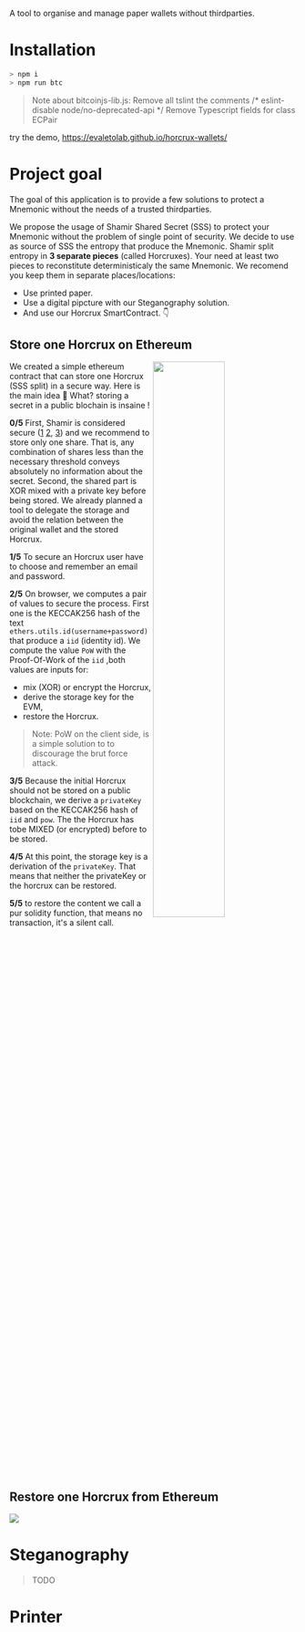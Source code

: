 A tool to organise and manage paper wallets without thirdparties.
# Installation

``` bash
> npm i
> npm run btc
```
> Note about bitcoinjs-lib.js:
> Remove all tslint the comments /* eslint-disable node/no-deprecated-api */
> Remove Typescript fields for class ECPair


try the demo, https://evaletolab.github.io/horcrux-wallets/

# Project goal

The goal of this application is to provide a few solutions to protect a Mnemonic without the needs of a trusted thirdparties.

We propose the usage of Shamir Shared Secret (SSS) to protect your Mnemonic without the problem of single point of security. We decide to use as source of SSS the entropy that produce the Mnemonic. Shamir split entropy in **3 separate pieces** (called Horcruxes). Your need at least two pieces to reconstitute deterministicaly the same Mnemonic. We recomend you keep them in separate places/locations:

* Use printed paper.
* Use a digital pipcture with our Steganography solution.
* And use our Horcrux SmartContract. 👇


## Store one Horcrux on Ethereum

<a href="https://mermaid-js.github.io/mermaid-live-editor/edit/#pako:eNqdV1lv4zYQ_iuEFgskhePqPvywQHNhFw2aognaBdb7QEkjm7UOL0UlcYP895I6Iok67JYGZJHzzT0cUq9KkIWgrJScYQbXBG8oTi6e9HWK-Pj203d0cfEJFTnQFCfw8x7n-XNGQ9SnbzMa0OIFrdB9CijfYgooi9DDFieEVtAGIuBf7_-oFodyBfnLl-sVevj8y9l5heLzcv33-79WyFJVNcnRJ7TPnvlTK6d93J6SJ-7Mr3Co1jnf6Ho7L8lCY7t0Xrsorwrk58qXZUCBL58tl8tz7nrOMoo3gHZc3qiCd7f5S7mQkBdoQlm9T0svSMp0y0ZPOC5gnVZMZdJGGV6RNCqGMui1JKFL2AzfuMXfW3o5LakUfhSEp7KlNSsV9W8IWMfxpMgZ8gFBsmeHCaYxhe1aCRFFVRGr51v1N-algN-w7eNXZaEkQBNMQl7Kr4JhrbAtJLBWVvw1hAgXMVsriw7pT0wJ9mPIBea11qj4ONhtaFakYcX6vCUMakZB5zlNMD1cZXFGK8SHm6ubq9vbDiaHIEtDCRXxEXYlMaCM9EHbPD5z1YWo6o8L5NlL3TEt1XNVw_t4PjTiku8YoBK_bnIBtuB3J_nfDRyVYL8LMJaW7pma5tim0xPQ2D7K7x43oHbgEV5YN0aaoRmqOmaojOTbXtW1EYskIN34Z95SNI1yaDyqk7OugTFJoavPKEdPX9-gPpVXYnq528wXSAsY1IZfxlWryZ7hqNeXA7JekzEfPe2Y0ux5Czic9SDKUnbLG3R8qBDrNfeKgl8EW2CIN1U-X6AnoCFO8QKJ3RJL7A_kn3qHafb-pRs-7EN8KW2lD-CKXweW8rNnJkwluXR1KhBBzHsO0JlINoiumEHA6v5wR9LdfNIJi2E66xBu4O40z3HAm17XqHLrWt7S1m3NdnXdNBaITx3Htgzb0HRX7Cdn6amaZ6uOaxq9_VSJm45kSZe2hh9zK2XMXb_uN5Qflp26JZsUx9MBqOiPs1ujKo3shVs720TfcaNN7n9HqhR7JBJxlu2PQNKMwcCyYWGVsL6jvEAtHEqY46kRNwmSpUOdtm2PIyW1pvj1etCPAtIAfisSvydRPvF4sxrK430Vn2mqLs4q_tAta4HUpen1ijJmD2O8RxTobaDM3mHAcL4b-m8ZZuQHMqzvvIs9NQwljIj5Hdls2YxpDe4EyDWmu5kUNrD7guUkhBOQVzEJduKC0j_3DM025ITD42mh6YD7AfKjwImiDnJDSff0iEWcpGYQZumIqFmkbKGECyhhQy-iyOVDhvWrEXrJzUJ8kBpZH1E2gZkUAD9AqRQiy9L5kEFyrxuggph_2gjU1BUnInH8eNiDOtUIG4A2dcQ1AL3tj4ZqHr9FNnxGy6fpLd_k5a_hMzt8jn26Pqvlu_gP6uzODfN0ZU7HSNed1CbY-IfGG_-QKPYh_8C4CQk_DpVVhOMcFgouWPZwSANlxWgBDaj-Xq5Rb_8C9tB1qw">
<img align="right" width="50%" src="https://mermaid.ink/img/pako:eNqdV1lv4zYQ_iuEFgskhePqPvywQHNhFw2aognaBdb7QEkjm7UOL0UlcYP895I6Iok67JYGZJHzzT0cUq9KkIWgrJScYQbXBG8oTi6e9HWK-Pj203d0cfEJFTnQFCfw8x7n-XNGQ9SnbzMa0OIFrdB9CijfYgooi9DDFieEVtAGIuBf7_-oFodyBfnLl-sVevj8y9l5heLzcv33-79WyFJVNcnRJ7TPnvlTK6d93J6SJ-7Mr3Co1jnf6Ho7L8lCY7t0Xrsorwrk58qXZUCBL58tl8tz7nrOMoo3gHZc3qiCd7f5S7mQkBdoQlm9T0svSMp0y0ZPOC5gnVZMZdJGGV6RNCqGMui1JKFL2AzfuMXfW3o5LakUfhSEp7KlNSsV9W8IWMfxpMgZ8gFBsmeHCaYxhe1aCRFFVRGr51v1N-algN-w7eNXZaEkQBNMQl7Kr4JhrbAtJLBWVvw1hAgXMVsriw7pT0wJ9mPIBea11qj4ONhtaFakYcX6vCUMakZB5zlNMD1cZXFGK8SHm6ubq9vbDiaHIEtDCRXxEXYlMaCM9EHbPD5z1YWo6o8L5NlL3TEt1XNVw_t4PjTiku8YoBK_bnIBtuB3J_nfDRyVYL8LMJaW7pma5tim0xPQ2D7K7x43oHbgEV5YN0aaoRmqOmaojOTbXtW1EYskIN34Z95SNI1yaDyqk7OugTFJoavPKEdPX9-gPpVXYnq528wXSAsY1IZfxlWryZ7hqNeXA7JekzEfPe2Y0ux5Czic9SDKUnbLG3R8qBDrNfeKgl8EW2CIN1U-X6AnoCFO8QKJ3RJL7A_kn3qHafb-pRs-7EN8KW2lD-CKXweW8rNnJkwluXR1KhBBzHsO0JlINoiumEHA6v5wR9LdfNIJi2E66xBu4O40z3HAm17XqHLrWt7S1m3NdnXdNBaITx3Htgzb0HRX7Cdn6amaZ6uOaxq9_VSJm45kSZe2hh9zK2XMXb_uN5Qflp26JZsUx9MBqOiPs1ujKo3shVs720TfcaNN7n9HqhR7JBJxlu2PQNKMwcCyYWGVsL6jvEAtHEqY46kRNwmSpUOdtm2PIyW1pvj1etCPAtIAfisSvydRPvF4sxrK430Vn2mqLs4q_tAta4HUpen1ijJmD2O8RxTobaDM3mHAcL4b-m8ZZuQHMqzvvIs9NQwljIj5Hdls2YxpDe4EyDWmu5kUNrD7guUkhBOQVzEJduKC0j_3DM025ITD42mh6YD7AfKjwImiDnJDSff0iEWcpGYQZumIqFmkbKGECyhhQy-iyOVDhvWrEXrJzUJ8kBpZH1E2gZkUAD9AqRQiy9L5kEFyrxuggph_2gjU1BUnInH8eNiDOtUIG4A2dcQ1AL3tj4ZqHr9FNnxGy6fpLd_k5a_hMzt8jn26Pqvlu_gP6uzODfN0ZU7HSNed1CbY-IfGG_-QKPYh_8C4CQk_DpVVhOMcFgouWPZwSANlxWgBDaj-Xq5Rb_8C9tB1qw" /></a>

We created a simple ethereum contract that can store one Horcrux (SSS split)  in a secure way. Here is the main idea 🧵
What? storing a secret in a public blochain is insaine !

**0/5** First, Shamir is considered secure ([1](https://github.com/WebOfTrustInfo/rwot8-barcelona/blob/master/draft-documents/shamir-secret-sharing-best-practices.md) [2](https://en.wikipedia.org/wiki/Shamir%27s_Secret_Sharing), [3](https://www.npmjs.com/package/secrets.js-34r7h)) and we recommend to store only one share. That is, any combination of shares less than the necessary threshold conveys absolutely no information about the secret. Second, the shared part is XOR mixed with a private key before being stored. We already planned a tool to delegate the storage and avoid the relation between the original wallet and the stored Horcrux.

**1/5** To secure an Horcrux user have to choose and remember an email and password. 

**2/5** On browser, we computes a pair of values to secure the process. First one is the KECCAK256 hash of the text `ethers.utils.id(username+password)` that produce a `iid` (identity id). We compute the value `PoW` with the Proof-Of-Work of the `iid` ,both values are inputs for:

* mix (XOR) or encrypt the Horcrux,
* derive the storage key for the EVM,
* restore the Horcrux.

> Note: PoW on the client side, is a simple solution to to discourage the brut force attack.

**3/5** Because the initial Horcrux should not be stored on a public blockchain, we derive a `privateKey` based on the KECCAK256 hash of `iid` and `pow`. The the Horcrux has tobe MIXED (or encrypted) before to be stored. 

**4/5** At this point, the storage key is a derivation of the `privateKey`. That means that neither the privateKey or the horcrux can be restored.

**5/5** to restore the content we call a pur solidity function, that means no transaction, it's a silent call.

  
<br clear="right" />  
  

## Restore one Horcrux from Ethereum

[![](https://mermaid.ink/img/pako:eNqdV1lv4zYQ_iuCFgskhaPqPvywQHNhFxs0xSbYFljvAyVRMmFadCnJsRvkv3coybFEHXZLA4bI-ebgx-GQfFUjFmN1ruYFKvAtQSlH66utucgUaD9--alcXX1SyhzzDK3xrxuU5y-Mx0ot748L9Jcvt3Pl6fNvF5c1CvrV-B-Pf84VR9f1da58UjbsBf6NqtvFbTjZQjBf8b4eB73B8WO_EguPx6HGtzRYAT8zHvFyp3FccIK3-ELTNIDXChUPwxDlVZFardJmKi8YRyn-kS_RT2WugH7JM2WLaIkb9NvB07APYWRNdjiuQdVnNfjX47ejS2nqIKvHMwbBc5IuC4UlbdS83SE59FhcRmA63FccAfcz4PmysS-cCcPLOkYRsjpT15ivEYkhW14FbKEWS7zGC3UOnzFOUEmLhTprib4jTlBIcS4wr7XphRqiaJVyVmZxrfqyJAVuFIUcIl0jvr9hlPEa8eHu5u7m_r6FyXHEslhCJdDitqUC84J0QcucXvj6TCTex5kSuJrp2Y4e-LoVfLzsB3ENSY25pG_aYMAV-v6o_nuAgxbcdwOW5piBbRiea3sdA4fYB_X90wE0E3jGu6LNkWEZlq4PBSojYWfqpjEQkQTkaXgRaGJfV80AVkd77QApyXDbn1W1jr9uQF0pZGJ2vUqnE-QI6OVGWPFqNOLA8vTb657YbMQIWsc74py9LDGKJ2eQsKy4R2tC9zVisYBZcRyW0RIXCtQ96M-ULeYxytBMEbuFSupP5J9mhxnuZtemD4WYXktb6QP2xa8Fy6C8T9BUiaupjhER0TKHlZ9g8oBom-kR1tSHB5KtphedFBSPrzqOU_xw3sxRBLW4HVS1dZ1Ac03XcH3TtK2ZAl3Pcx3LtQzTF_vJ0wLdCFzd822rs59qc-NMVnJpa4QUopQxD928TzmcZ628JWmG6DgBtfx5cmvUqcF2EO1kEX3HDRa5_81UZfYEE5SxzQmIOMt6kfUTq4J1JwoJ6qBYwpxeGnE-Epb1fbquO4yU3Nri16lBf5c4i_Dv5TrsWJRPPChWfXtQV9GFoZvirII_03Fmiq7ZQScpafE0pHvCgXkkyu4cBgXKV_35O5adhJEM607eR4EexxJGcP4gbiMToR1wZ0BuEV9NLOEB9lgWOYnxGcgbSqKVuKB0zz3LcC15wfHzedS0wF2CwiTykqSFTDlpnx5U8CQVg5hlA6YmkXKEEi7ipOjPIkl8aDKsm424s7gsRnupkHURVRGYWAIMByiXKHIcE5oMkmtdDxVReH0I1NgVJyGUPu83WB8rhAeAMXbEHQDmsT5aun36FnnQs456hnnUG738HfTslp7nnu_POepd_Qd3buuGeb4zrxWk7496E2rw-HmDh0S5ieEpchcTOA7VeYJojmcqKgv2tM8idV7wEh9AzZO0Qb39C-9cSpA)](https://mermaid-js.github.io/mermaid-live-editor/edit/#pako:eNqdV1lv4zYQ_iuCFgskhaPqPvywQHNhFxs0xSbYFljvAyVRMmFadCnJsRvkv3coybFEHXZLA4bI-ebgx-GQfFUjFmN1ruYFKvAtQSlH66utucgUaD9--alcXX1SyhzzDK3xrxuU5y-Mx0ot748L9Jcvt3Pl6fNvF5c1CvrV-B-Pf84VR9f1da58UjbsBf6NqtvFbTjZQjBf8b4eB73B8WO_EguPx6HGtzRYAT8zHvFyp3FccIK3-ELTNIDXChUPwxDlVZFardJmKi8YRyn-kS_RT2WugH7JM2WLaIkb9NvB07APYWRNdjiuQdVnNfjX47ejS2nqIKvHMwbBc5IuC4UlbdS83SE59FhcRmA63FccAfcz4PmysS-cCcPLOkYRsjpT15ivEYkhW14FbKEWS7zGC3UOnzFOUEmLhTprib4jTlBIcS4wr7XphRqiaJVyVmZxrfqyJAVuFIUcIl0jvr9hlPEa8eHu5u7m_r6FyXHEslhCJdDitqUC84J0QcucXvj6TCTex5kSuJrp2Y4e-LoVfLzsB3ENSY25pG_aYMAV-v6o_nuAgxbcdwOW5piBbRiea3sdA4fYB_X90wE0E3jGu6LNkWEZlq4PBSojYWfqpjEQkQTkaXgRaGJfV80AVkd77QApyXDbn1W1jr9uQF0pZGJ2vUqnE-QI6OVGWPFqNOLA8vTb657YbMQIWsc74py9LDGKJ2eQsKy4R2tC9zVisYBZcRyW0RIXCtQ96M-ULeYxytBMEbuFSupP5J9mhxnuZtemD4WYXktb6QP2xa8Fy6C8T9BUiaupjhER0TKHlZ9g8oBom-kR1tSHB5KtphedFBSPrzqOU_xw3sxRBLW4HVS1dZ1Ac03XcH3TtK2ZAl3Pcx3LtQzTF_vJ0wLdCFzd822rs59qc-NMVnJpa4QUopQxD928TzmcZ628JWmG6DgBtfx5cmvUqcF2EO1kEX3HDRa5_81UZfYEE5SxzQmIOMt6kfUTq4J1JwoJ6qBYwpxeGnE-Epb1fbquO4yU3Nri16lBf5c4i_Dv5TrsWJRPPChWfXtQV9GFoZvirII_03Fmiq7ZQScpafE0pHvCgXkkyu4cBgXKV_35O5adhJEM607eR4EexxJGcP4gbiMToR1wZ0BuEV9NLOEB9lgWOYnxGcgbSqKVuKB0zz3LcC15wfHzedS0wF2CwiTykqSFTDlpnx5U8CQVg5hlA6YmkXKEEi7ipOjPIkl8aDKsm424s7gsRnupkHURVRGYWAIMByiXKHIcE5oMkmtdDxVReH0I1NgVJyGUPu83WB8rhAeAMXbEHQDmsT5aun36FnnQs456hnnUG738HfTslp7nnu_POepd_Qd3buuGeb4zrxWk7496E2rw-HmDh0S5ieEpchcTOA7VeYJojmcqKgv2tM8idV7wEh9AzZO0Qb39C-9cSpA)

# Steganography

> TODO

# Printer
